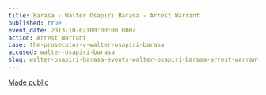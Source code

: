 ```yaml
---
title: Barasa - Walter Osapiri Barasa - Arrest Warrant
published: true
event_date: 2013-10-02T00:00:00.000Z
action: Arrest Warrant
case: the-prosecutor-v-walter-osapiri-barasa
accused: walter-osapiri-barasa
slug: walter-osapiri-barasa-events-walter-osapiri-barasa-arrest-warrant-
---
```



[Made public](http://www.icc-cpi.int/iccdocs/doc/doc1650592.pdf)